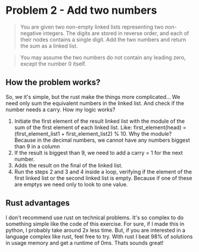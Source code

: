 # Problem 2 - Add two numbers

> You are given two non-empty linked lists representing two non-negative integers. The digits are stored in reverse order, and each of their nodes contains a single digit. Add the two numbers and return the sum as a linked list.

> You may assume the two numbers do not contain any leading zero, except the number 0 itself.

## How the problem works?

So, we it's simple, but the rust make the things more complicated... We need only sum the equivalent numbers in the linked list. And check if the number needs a carry. How my logic works?

1. Initiate the first element of the result linked list with the module of the sum of the first element of each linked list. Like: first_element(head) = (first_element_list1 + first_element_list2) % 10. Why the module? Because in the decimal numbers, we cannot have any numbers biggest than 9 in a column
2. If the result is biggest than 9, we need to add a carry = 1 for the next number.
3. Adds the result on the final of the linked list.
4. Run the steps 2 and 3 and 4 inside a loop, verifying if the element of the first linked list or the second linked list is empty. Because if one of these are emptys we need only to look to one value.


## Rust advantages
I don't recommend use rust on technical problems. It's so complex to do something simple like the code of this exercise. For sure, if I made this in python, I probably take around 2x less time. But, if you are interested in a language complex like rust, feel free to try. With rust I beat 98% of solutions in usage memory and get a runtime of 0ms. Thats sounds great!

